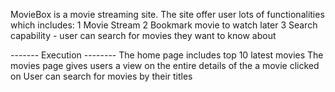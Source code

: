 MovieBox is a movie streaming site. The site offer user lots of functionalities which includes: 
1 Movie Stream 
2 Bookmark movie to watch later 
3 Search capability - user can search for movies they want to know about

------- Execution -------- 
The home page includes top 10 latest movies
The movies page gives users a view on the entire details of the a movie clicked on
User can search for movies by their titles